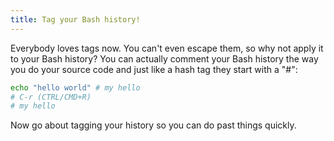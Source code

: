 ```yaml
---
title: Tag your Bash history!
---
```


Everybody loves tags now.  You can't even escape them, so why not apply it to your Bash history? You can actually comment your Bash history the way you do your source code and just like a hash tag they start with a "#":

```bash
echo "hello world" # my hello
# C-r (CTRL/CMD+R)
# my hello
```

Now go about tagging your history so you can do past things quickly.
